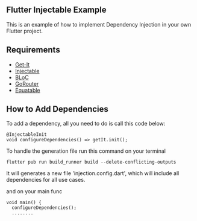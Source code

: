 ## Flutter Injectable Example ##

This is an example of how to implement Dependency Injection in your own Flutter project.

## Requirements ##
- [Get-It](https://pub.dev/packages/get_it)
- [Injectable](https://pub.dev/packages/injectable)
- [BLoC](https://pub.dev/packages/flutter_bloc)
- [GoRouter](https://pub.dev/packages/go_router)
- [Equatable](https://pub.dev/packages/equatable)

## How to Add Dependencies

To add a dependency, all you need to do is call this code below:

```
@InjectableInit
void configureDependencies() => getIt.init();  
```

To handle the generation file run this command on your terminal 
```
flutter pub run build_runner build --delete-conflicting-outputs
```
It will generates a new file 'injection.config.dart', which will include all dependencies for all use cases.

and on your main func
```
void main() {
  configureDependencies(); 
  ........
```

